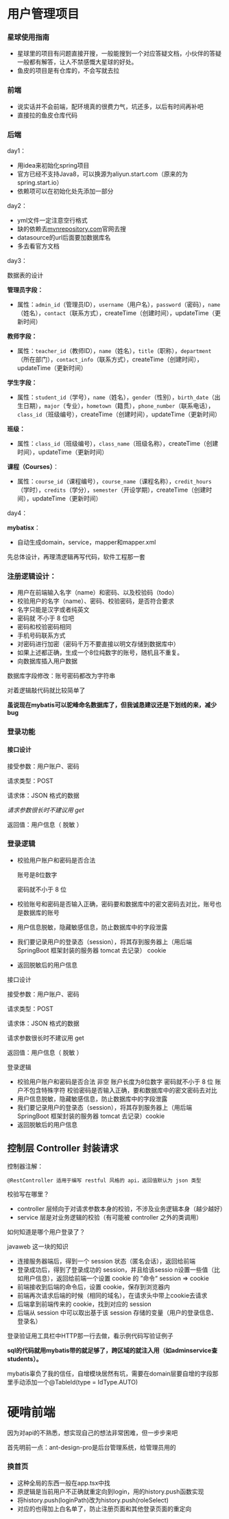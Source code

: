 # 用户管理项目

### 星球使用指南

- 星球里的项目有问题直接开搜，一般能搜到一个对应答疑文档，小伙伴的答疑一般都有解答，让人不禁感慨大星球的好处。
- 鱼皮的项目是有仓库的，不会写就去拉

### 前端

- 说实话并不会前端，配环境真的很费力气，坑还多，以后有时间再补吧
- 直接拉的鱼皮仓库代码

### 后端

day1：

- 用idea来初始化spring项目
- 官方已经不支持Java8，可以换源为aliyun.start.com（原来的为spring.start.io）
- 依赖项可以在初始化处先添加一部分

day2：

- yml文件一定注意空行格式
- 缺的依赖去[mvnrepository.com]()官网去搜
- datasource的url后面要加数据库名
- 多去看官方文档

day3：

数据表的设计

**管理员字段：**

- 属性：`admin_id`（管理员ID），`username`（用户名），`password`（密码），`name`（姓名），`contact`（联系方式），createTime（创建时间），updateTime（更新时间）

**教师字段：**

- 属性：`teacher_id`（教师ID），`name`（姓名），`title`（职称），`department`（所在部门），`contact_info`（联系方式），createTime（创建时间），updateTime（更新时间）

**学生字段：**

- 属性：`student_id`（学号），`name`（姓名），`gender`（性别），`birth_date`（出生日期），`major`（专业），`hometown`（籍贯），`phone_number`（联系电话），`class_id`（班级编号），createTime（创建时间），updateTime（更新时间）

**班级：**

- 属性：`class_id`（班级编号），`class_name`（班级名称），createTime（创建时间），updateTime（更新时间）

**课程（Courses）**：

- 属性：`course_id`（课程编号），`course_name`（课程名称），`credit_hours`（学时），`credits`（学分），`semester`（开设学期），createTime（创建时间），updateTime（更新时间）

day4：

**mybatisx**：

- 自动生成domain，service，mapper和mapper.xml

先总体设计，再理清逻辑再写代码，软件工程那一套

### **注册逻辑设计：**

- 用户在前端输入名字（name）和密码、以及校验码（todo）
- 校验用户的名字（name）、密码、校验密码，是否符合要求 
- 名字只能是汉字或者纯英文
- 密码就 不小于 8 位吧
- 密码和校验密码相同
- 手机号码联系方式
- 对密码进行加密（密码千万不要直接以明文存储到数据库中）
- 如果上述都正确，生成一个8位纯数字的账号，随机且不重复。
- 向数据库插入用户数据

数据库字段修改：账号密码都改为字符串

对着逻辑敲代码就比较简单了

**虽说现在mybatis可以驼峰命名数据库了，但我诚恳建议还是下划线的来，减少bug**

### **登录功能**

#### 接口设计

接受参数：用户账户、密码

请求类型：POST

请求体：JSON 格式的数据

*请求参数很长时不建议用 get*

返回值：用户信息（ 脱敏 ）

### 登录逻辑

- 校验用户账户和密码是否合法 

  账号是8位数字

  密码就不小于 8 位

- 校验账号和密码是否输入正确，密码要和数据库中的密文密码去对比，账号也是数据库的账号 

- 用户信息脱敏，隐藏敏感信息，防止数据库中的字段泄露 

- 我们要记录用户的登录态（session），将其存到服务器上（用后端 SpringBoot 框架封装的服务器 tomcat 去记录）
  cookie 

- 返回脱敏后的用户信息

接口设计

接受参数：用户账户、密码

请求类型：POST

请求体：JSON 格式的数据

请求参数很长时不建议用 get

返回值：用户信息（ 脱敏 ）

登录逻辑

- 校验用户账户和密码是否合法 
  非空
  账户长度为8位数字
  密码就不小于 8 位
  账户不包含特殊字符
  校验密码是否输入正确，要和数据库中的密文密码去对比 
- 用户信息脱敏，隐藏敏感信息，防止数据库中的字段泄露 
- 我们要记录用户的登录态（session），将其存到服务器上（用后端 SpringBoot 框架封装的服务器 tomcat 去记录）cookie 
- 返回脱敏后的用户信息

## 控制层 Controller 封装请求

控制器注解：

```
@RestController 适用于编写 restful 风格的 api，返回值默认为 json 类型
```

校验写在哪里？

- controller 层倾向于对请求参数本身的校验，不涉及业务逻辑本身（越少越好）
- service 层是对业务逻辑的校验（有可能被 controller 之外的类调用）

如何知道是哪个用户登录了？

javaweb 这一块的知识

- 连接服务器端后，得到一个 session 状态（匿名会话），返回给前端 
- 登录成功后，得到了登录成功的 session，并且给该sessio n设置一些值（比如用户信息），返回给前端一个设置 cookie 的 ”命令“
  session => cookie 
- 前端接收到后端的命令后，设置 cookie，保存到浏览器内 
- 前端再次请求后端的时候（相同的域名），在请求头中带上cookie去请求 
- 后端拿到前端传来的 cookie，找到对应的 session 
- 后端从 session 中可以取出基于该 session 存储的变量（用户的登录信息、登录名）

登录验证用工具栏中HTTP那一行去做，看示例代码写验证例子

**sql的代码就用mybatis带的就足够了，跨区域的就注入用（如adminservice查students）。**

mybatis辜负了我的信任，自增模块居然有坑，需要在domain层要自增的字段那里手动添加一个@TableId(type = IdType.AUTO)

# 硬啃前端

因为对api的不熟悉，想实现自己的想法非常困难，但一步步来吧

首先明前一点：ant-design-pro是后台管理系统，给管理员用的

### 换首页

- 这种全局的东西一般在app.tsx中找
- 原逻辑是当前用户不正确就重定向到login，用的history.push函数实现
- 将history.push(loginPath)改为history.push(roleSelect)
- 对应的也得加上白名单了，防止注册页面和其他登录页面的重定向

